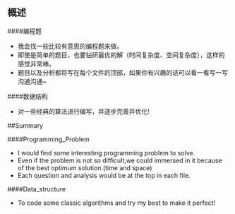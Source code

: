 ﻿## 概述

####编程题
 * 我会找一些比较有意思的编程题来做。
 * 即使是简单的题目，也要钻研最优的解（时间复杂度、空间复杂度），这样的感觉非常棒。
 * 题目以及分析都将写在每个文件的顶部，如果你有兴趣的话可以看一看写一写沟通沟通~

####数据结构
 * 对一些经典的算法进行编写，并逐步完善并优化!

##Summary

####Programming_Problem
 * I would find some interesting programming problem to solve.
 * Even if the problem is not so difficult,we could immersed in it because of the best optimum solution.(time and space) 
 * Each question and analysis would be at the top in each file. 

####Data_structure
 * To code some classic algorithms and try my best to make it perfect!
